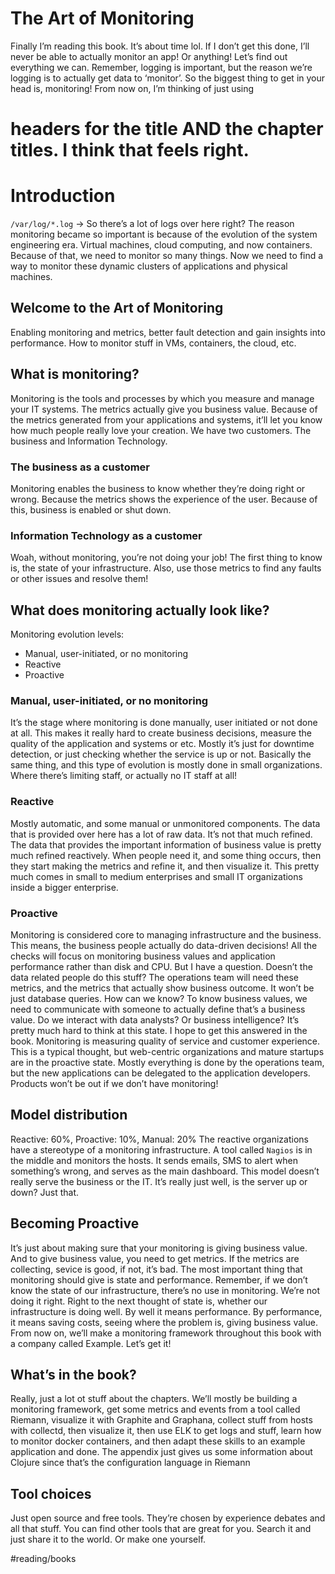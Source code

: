 # The Art of Monitoring
Finally I’m reading this book. It’s about time lol. If I don’t get this done, I’ll never be able to actually monitor an app! Or anything! Let’s find out everything we can. Remember, logging is important, but the reason we’re logging is to actually get data to ‘monitor’. So the biggest thing to get in your head is, monitoring! From now on, I’m thinking of just using <h1> headers for the title AND the chapter titles. I think that feels right. 

# Introduction
`/var/log/*.log` -> So there’s a lot of logs over here right? The reason monitoring became so important is because of the evolution of the system engineering era. Virtual machines, cloud computing, and now containers. Because of that, we need to monitor so many things. 
 Now we need to find a way to monitor these dynamic clusters of applications and physical machines.

## Welcome to the Art of Monitoring
Enabling monitoring and metrics, better fault detection and gain insights into performance. How to monitor stuff in VMs, containers, the cloud, etc. 

## What is monitoring?
Monitoring is the tools and processes by which you measure and manage your IT systems. The metrics actually give you business value. Because of the metrics generated from your applications and systems, it’ll let you know how much people really love your creation. 
 We have two customers. The business and Information Technology.

### The business as a customer
Monitoring enables the business to know whether they’re doing right or wrong. Because the metrics shows the experience of the user. Because of this, business is enabled or shut down. 

### Information Technology as a customer
Woah, without monitoring, you’re not doing your job! The first thing to know is, the state of your infrastructure. Also, use those metrics to find any faults or other issues and resolve them!

## What does monitoring actually look like?
Monitoring evolution levels:
* Manual, user-initiated, or no monitoring
* Reactive
* Proactive

### Manual, user-initiated, or no monitoring
It’s the stage where monitoring is done manually, user initiated or not done at all. This makes it really hard to create business decisions, measure the quality of the application and systems or etc. Mostly it’s just for downtime detection, or just checking whether the service is up or not. Basically the same thing, and this type of evolution is mostly done in small organizations. Where there’s limiting staff, or actually no IT staff at all!

### Reactive
Mostly automatic, and some manual or unmonitored components. The data that is provided over here has a lot of raw data. It’s not that much refined. The data that provides the important information of business value is pretty much refined reactively. When people need it, and some thing occurs, then they start making the metrics and refine it, and then visualize it. This pretty much comes in small to medium enterprises and small IT organizations inside a bigger enterprise. 

### Proactive
Monitoring is considered core to managing infrastructure and the business. This means, the business people actually do data-driven decisions! All the checks will focus on monitoring business values and application performance rather than disk and CPU. But I have a question. Doesn’t the data related people do this stuff? The operations team will need these metrics, and the metrics that actually show business outcome. It won’t be just database queries. How can we know? To know business values, we need to communicate with someone to actually define that’s a business value. Do we interact with data analysts? Or business intelligence? It’s pretty much hard to think at this state. I hope to get this answered in the book. 
 Monitoring is measuring quality of service and customer experience. This is a typical thought, but web-centric organizations and mature startups are in the proactive state. Mostly everything is done by the operations team, but the new applications can be delegated to the application developers. Products won’t be out if we don’t have monitoring!

## Model distribution
Reactive: 60%, Proactive: 10%, Manual: 20%
The reactive organizations have a stereotype of a monitoring infrastructure. A tool called `Nagios` is in the middle and monitors the hosts. It sends emails, SMS to alert when something’s wrong, and serves as the main dashboard. This model doesn’t really serve the business or the IT. It’s really just well, is the server up or down? Just that.

## Becoming Proactive
It’s just about making sure that your monitoring is giving business value. And to give business value, you need to get metrics. If the metrics are collecting, sevice is good, if not, it’s bad. 
 The most important thing that monitoring should give is state and performance. Remember, if we don’t know the state of our infrastructure, there’s no use in monitoring. We’re not doing it right. Right to the next thought of state is, whether our infrastructure is doing well. By well it means performance. By performance, it means saving costs, seeing where the problem is, giving business value. 
 From now on, we’ll make a monitoring framework throughout this book with a company called Example. Let’s get it!

## What’s in the book?
Really, just a lot ot stuff about the chapters. We’ll mostly be building a monitoring framework, get some metrics and events from a tool called Riemann, visualize it with Graphite and Graphana, collect stuff from hosts with collectd, then visualize it, then use ELK to get logs and stuff, learn how to monitor docker containers, and then adapt these skills to an example application and done. 
 The appendix just gives us some information about Clojure since that’s the configuration language in Riemann

## Tool choices
Just open source and free tools. They’re chosen by experience debates and all that stuff. You can find other tools that are great for you. Search it and just share it to the world. Or make one yourself. 

#reading/books